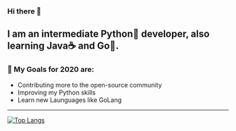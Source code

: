 ### Hi there 👋

## I am an intermediate Python🐍 developer, also learning Java☕ and Go🔵.

### 🎉 My Goals for 2020 are:
- Contributing more to the open-source community
- Improving my Python skills
- Learn new Launguages like GoLang

---

[![Top Langs](https://github-readme-stats.vercel.app/api/top-langs/?username=marzeq&layout=compact)](https://github.com/anuraghazra/github-readme-stats)

